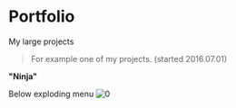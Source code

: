 # Portfolio
My large projects


>For example one of my projects. (started 2016.07.01)

**"Ninja"**

Below exploding menu
![0](https://cloud.githubusercontent.com/assets/19840443/16836363/7b162230-49bd-11e6-9b44-11dc6f8f2a73.png)

